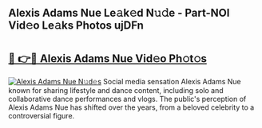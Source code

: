 ## Alexis Adams Nue Le𝚊k𝚎d N𝚞𝚍e - Part-NOl Vid𝚎o Le𝚊ks Photos ujDFn

# <h2><a href="http://fb9ro3.evod.top/?m=Alexis+Adams+Nue">🔗 👉🔴 Alexis Adams Nue Vid𝚎o Ph𝚘t𝚘s</a></h2>

[![Alexis Adams Nue N𝚞d𝚎s](https://i.imgur.com/8V9OHl7.gif)](http://fb9ro3.evod.top/?m=Alexis+Adams+Nue)
Social media sensation Alexis Adams Nue known for sharing lifestyle and dance content, including solo and collaborative dance performances and vlogs. The public's perception of Alexis Adams Nue has shifted over the years, from a beloved celebrity to a controversial figure. 
